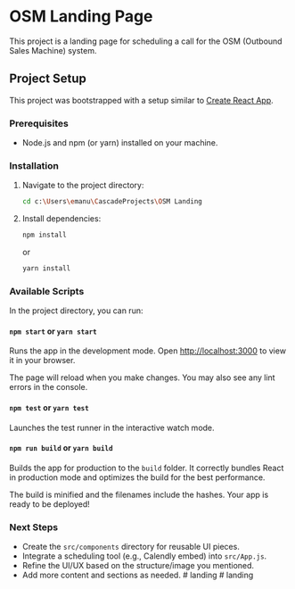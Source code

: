 # OSM Landing Page

This project is a landing page for scheduling a call for the OSM (Outbound Sales Machine) system.

## Project Setup

This project was bootstrapped with a setup similar to [Create React App](https://github.com/facebook/create-react-app).

### Prerequisites

- Node.js and npm (or yarn) installed on your machine.

### Installation

1.  Navigate to the project directory:
    ```bash
    cd c:\Users\emanu\CascadeProjects\OSM Landing
    ```
2.  Install dependencies:
    ```bash
    npm install
    ```
    or
    ```bash
    yarn install
    ```

### Available Scripts

In the project directory, you can run:

#### `npm start` or `yarn start`

Runs the app in the development mode.
Open [http://localhost:3000](http://localhost:3000) to view it in your browser.

The page will reload when you make changes.
You may also see any lint errors in the console.

#### `npm test` or `yarn test`

Launches the test runner in the interactive watch mode.

#### `npm run build` or `yarn build`

Builds the app for production to the `build` folder.
It correctly bundles React in production mode and optimizes the build for the best performance.

The build is minified and the filenames include the hashes.
Your app is ready to be deployed!

### Next Steps

- Create the `src/components` directory for reusable UI pieces.
- Integrate a scheduling tool (e.g., Calendly embed) into `src/App.js`.
- Refine the UI/UX based on the structure/image you mentioned.
- Add more content and sections as needed.
#   l a n d i n g  
 #   l a n d i n g  
 